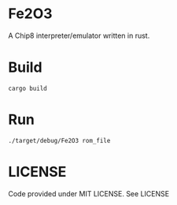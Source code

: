 # Fe2O3
A Chip8 interpreter/emulator written in rust.

# Build
```
cargo build
```

# Run
```
./target/debug/Fe2O3 rom_file
```

# LICENSE
Code provided under MIT LICENSE. See LICENSE
